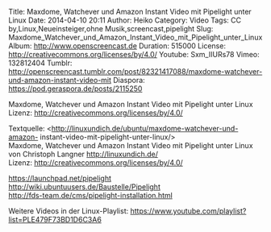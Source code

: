 Title: Maxdome, Watchever und Amazon Instant Video mit Pipelight unter Linux
Date: 2014-04-10 20:11
Author: Heiko
Category: Video
Tags: CC by,Linux,Neueinsteiger,ohne Musik,screencast,pipelight
Slug: Maxdome_Watchever_und_Amazon_Instant_Video_mit_Pipelight_unter_Linux
Album: http://www.openscreencast.de
Duration: 515000
License: http://creativecommons.org/licenses/by/4.0/
Youtube: Sxm_IIURs78
Vimeo: 132812404
Tumblr: http://openscreencast.tumblr.com/post/82321417088/maxdome-watchever-und-amazon-instant-video-mit
Diaspora: https://pod.geraspora.de/posts/2115250

Maxdome, Watchever und Amazon Instant Video mit Pipelight unter Linux  
Lizenz: <http://creativecommons.org/licenses/by/4.0/>  
  
Textquelle: <http://linuxundich.de/ubuntu/maxdome-watchever-und-amazon-
instant-video-mit-pipelight-unter-linux/>  
Maxdome, Watchever und Amazon Instant Video mit Pipelight unter Linux von
Christoph Langner <http://linuxundich.de/>  
Lizenz: <http://creativecommons.org/licenses/by/4.0/>  
  
<https://launchpad.net/pipelight>  
<http://wiki.ubuntuusers.de/Baustelle/Pipelight>  
<http://fds-team.de/cms/pipelight-installation.html>  
  
Weitere Videos in der Linux-Playlist:
<https://www.youtube.com/playlist?list=PLE479F73BD1D6C3A6>  
  

